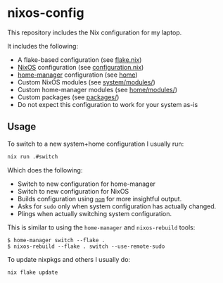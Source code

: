 # nixos-config

This repository includes the Nix configuration for my laptop.

It includes the following:

- A flake-based configuration (see [flake.nix](flake.nix))
- [NixOS](https://nixos.org/) configuration (see [configuration.nix](system/configuration.nix))
- [home-manager](https://github.com/nix-community/home-manager#home-manager-using-nix) configuration (see [home](home/default.nix))
- Custom NixOS modules (see [system/modules/](system/modules/))
- Custom home-manager modules (see [home/modules/](home/modules/))
- Custom packages (see [packages/](packages/))
- Do not expect this configuration to work for your system as-is

## Usage

To switch to a new system+home configuration I usually run:

```sh
nix run .#switch
```

Which does the following:

- Switch to new configuration for home-manager
- Switch to new configuration for NixOS
- Builds configuration using [`nom`](https://github.com/maralorn/nix-output-monitor) for more insightful output.
- Asks for `sudo` only when system configuration has actually changed.
- Plings when actually switching system configuration.

This is similar to using the `home-manager` and `nixos-rebuild` tools:

```console
$ home-manager switch --flake .
$ nixos-rebuild --flake . switch --use-remote-sudo
```

To update nixpkgs and others I usually do:

```sh
nix flake update
```
